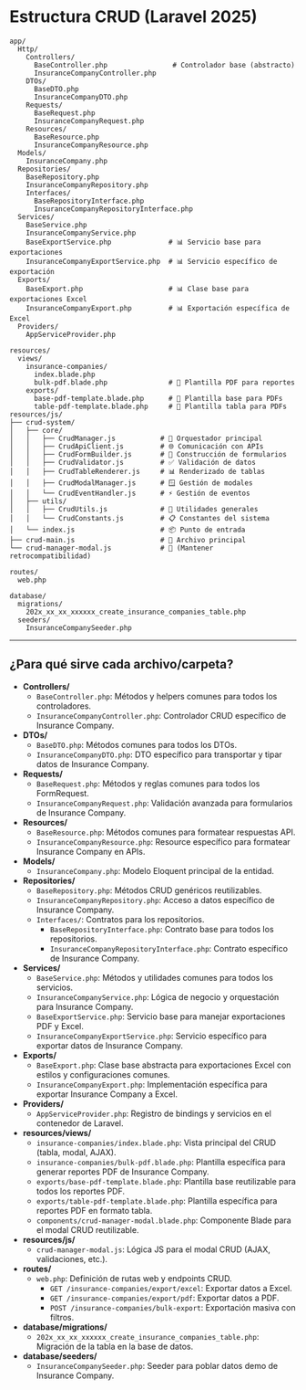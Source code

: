 # Estructura CRUD (Laravel 2025)

```
app/
  Http/
    Controllers/
      BaseController.php                # Controlador base (abstracto)
      InsuranceCompanyController.php
    DTOs/
      BaseDTO.php
      InsuranceCompanyDTO.php
    Requests/
      BaseRequest.php
      InsuranceCompanyRequest.php
    Resources/
      BaseResource.php
      InsuranceCompanyResource.php
  Models/
    InsuranceCompany.php
  Repositories/
    BaseRepository.php
    InsuranceCompanyRepository.php
    Interfaces/
      BaseRepositoryInterface.php
      InsuranceCompanyRepositoryInterface.php
  Services/
    BaseService.php
    InsuranceCompanyService.php
    BaseExportService.php              # 📊 Servicio base para exportaciones
    InsuranceCompanyExportService.php  # 📊 Servicio específico de exportación
  Exports/
    BaseExport.php                     # 📊 Clase base para exportaciones Excel
    InsuranceCompanyExport.php         # 📊 Exportación específica de Excel
  Providers/
    AppServiceProvider.php

resources/
  views/
    insurance-companies/
      index.blade.php
      bulk-pdf.blade.php               # 📄 Plantilla PDF para reportes
    exports/
      base-pdf-template.blade.php      # 📄 Plantilla base para PDFs
      table-pdf-template.blade.php     # 📄 Plantilla tabla para PDFs
resources/js/
├── crud-system/
│   ├── core/
│   │   ├── CrudManager.js           # 🎯 Orquestador principal
│   │   ├── CrudApiClient.js         # 🌐 Comunicación con APIs
│   │   ├── CrudFormBuilder.js       # 📝 Construcción de formularios
│   │   ├── CrudValidator.js         # ✅ Validación de datos
│   │   ├── CrudTableRenderer.js     # 📊 Renderizado de tablas
│   │   ├── CrudModalManager.js      # 🪟 Gestión de modales
│   │   └── CrudEventHandler.js      # ⚡ Gestión de eventos
│   ├── utils/
│   │   ├── CrudUtils.js             # 🔧 Utilidades generales
│   │   └── CrudConstants.js         # 📋 Constantes del sistema
│   └── index.js                     # 📦 Punto de entrada
├── crud-main.js                     # 🚀 Archivo principal
└── crud-manager-modal.js            # 🔄 (Mantener retrocompatibilidad)

routes/
  web.php

database/
  migrations/
    202x_xx_xx_xxxxxx_create_insurance_companies_table.php
  seeders/
    InsuranceCompanySeeder.php
```

---

## ¿Para qué sirve cada archivo/carpeta?

-   **Controllers/**
    -   `BaseController.php`: Métodos y helpers comunes para todos los controladores.
    -   `InsuranceCompanyController.php`: Controlador CRUD específico de Insurance Company.
-   **DTOs/**
    -   `BaseDTO.php`: Métodos comunes para todos los DTOs.
    -   `InsuranceCompanyDTO.php`: DTO específico para transportar y tipar datos de Insurance Company.
-   **Requests/**
    -   `BaseRequest.php`: Métodos y reglas comunes para todos los FormRequest.
    -   `InsuranceCompanyRequest.php`: Validación avanzada para formularios de Insurance Company.
-   **Resources/**
    -   `BaseResource.php`: Métodos comunes para formatear respuestas API.
    -   `InsuranceCompanyResource.php`: Resource específico para formatear Insurance Company en APIs.
-   **Models/**
    -   `InsuranceCompany.php`: Modelo Eloquent principal de la entidad.
-   **Repositories/**
    -   `BaseRepository.php`: Métodos CRUD genéricos reutilizables.
    -   `InsuranceCompanyRepository.php`: Acceso a datos específico de Insurance Company.
    -   `Interfaces/`: Contratos para los repositorios.
        -   `BaseRepositoryInterface.php`: Contrato base para todos los repositorios.
        -   `InsuranceCompanyRepositoryInterface.php`: Contrato específico de Insurance Company.
-   **Services/**
    -   `BaseService.php`: Métodos y utilidades comunes para todos los servicios.
    -   `InsuranceCompanyService.php`: Lógica de negocio y orquestación para Insurance Company.
    -   `BaseExportService.php`: Servicio base para manejar exportaciones PDF y Excel.
    -   `InsuranceCompanyExportService.php`: Servicio específico para exportar datos de Insurance Company.
-   **Exports/**
    -   `BaseExport.php`: Clase base abstracta para exportaciones Excel con estilos y configuraciones comunes.
    -   `InsuranceCompanyExport.php`: Implementación específica para exportar Insurance Company a Excel.
-   **Providers/**
    -   `AppServiceProvider.php`: Registro de bindings y servicios en el contenedor de Laravel.
-   **resources/views/**
    -   `insurance-companies/index.blade.php`: Vista principal del CRUD (tabla, modal, AJAX).
    -   `insurance-companies/bulk-pdf.blade.php`: Plantilla específica para generar reportes PDF de Insurance Company.
    -   `exports/base-pdf-template.blade.php`: Plantilla base reutilizable para todos los reportes PDF.
    -   `exports/table-pdf-template.blade.php`: Plantilla específica para reportes PDF en formato tabla.
    -   `components/crud-manager-modal.blade.php`: Componente Blade para el modal CRUD reutilizable.
-   **resources/js/**
    -   `crud-manager-modal.js`: Lógica JS para el modal CRUD (AJAX, validaciones, etc.).
-   **routes/**
    -   `web.php`: Definición de rutas web y endpoints CRUD.
        -   `GET /insurance-companies/export/excel`: Exportar datos a Excel.
        -   `GET /insurance-companies/export/pdf`: Exportar datos a PDF.
        -   `POST /insurance-companies/bulk-export`: Exportación masiva con filtros.
-   **database/migrations/**
    -   `202x_xx_xx_xxxxxx_create_insurance_companies_table.php`: Migración de la tabla en la base de datos.
-   **database/seeders/**
    -   `InsuranceCompanySeeder.php`: Seeder para poblar datos demo de Insurance Company.
